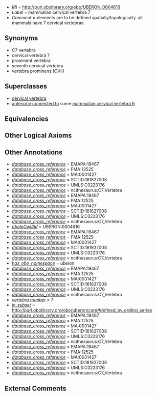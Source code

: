  * *IRI* = http://purl.obolibrary.org/obo/UBERON_0004616
 * *Label* = mammalian cervical vertebra 7
 * *Comment* = elements are to be defined spatially/topologically. all mammals have 7 cervical vertebrae

## Synonyms

 * C7 vertebra
 * cervical vertebra 7
 * prominent vertebra
 * seventh cervical vertebra
 * vertebra prominens (CVII)

## Superclasses

 * [cervical vertebra](../../UBERON/13/UBERON_0002413.md)
 * [anteriorly connected to](../../core#anteriorly/to/core#anteriorly_connected_to.md) some [mammalian cervical vertebra 6](../../UBERON/15/UBERON_0004615.md)

## Equivalencies


## Other Logical Axioms


## Other Annotations

 * *[database_cross_reference](../../ef/oboInOwl#hasDbXref.md)* = EMAPA:19467
 * *[database_cross_reference](../../ef/oboInOwl#hasDbXref.md)* = FMA:12525
 * *[database_cross_reference](../../ef/oboInOwl#hasDbXref.md)* = MA:0001427
 * *[database_cross_reference](../../ef/oboInOwl#hasDbXref.md)* = SCTID:181827008
 * *[database_cross_reference](../../ef/oboInOwl#hasDbXref.md)* = UMLS:C0223176
 * *[database_cross_reference](../../ef/oboInOwl#hasDbXref.md)* = ncithesaurus:C7_Vertebra
 * *[database_cross_reference](../../ef/oboInOwl#hasDbXref.md)* = EMAPA:19467
 * *[database_cross_reference](../../ef/oboInOwl#hasDbXref.md)* = FMA:12525
 * *[database_cross_reference](../../ef/oboInOwl#hasDbXref.md)* = MA:0001427
 * *[database_cross_reference](../../ef/oboInOwl#hasDbXref.md)* = SCTID:181827008
 * *[database_cross_reference](../../ef/oboInOwl#hasDbXref.md)* = UMLS:C0223176
 * *[database_cross_reference](../../ef/oboInOwl#hasDbXref.md)* = ncithesaurus:C7_Vertebra
 * *[oboInOwl#id](../../id/oboInOwl#id.md)* = UBERON:0004616
 * *[database_cross_reference](../../ef/oboInOwl#hasDbXref.md)* = EMAPA:19467
 * *[database_cross_reference](../../ef/oboInOwl#hasDbXref.md)* = FMA:12525
 * *[database_cross_reference](../../ef/oboInOwl#hasDbXref.md)* = MA:0001427
 * *[database_cross_reference](../../ef/oboInOwl#hasDbXref.md)* = SCTID:181827008
 * *[database_cross_reference](../../ef/oboInOwl#hasDbXref.md)* = UMLS:C0223176
 * *[database_cross_reference](../../ef/oboInOwl#hasDbXref.md)* = ncithesaurus:C7_Vertebra
 * *[has_obo_namespace](../../ce/oboInOwl#hasOBONamespace.md)* = uberon
 * *[database_cross_reference](../../ef/oboInOwl#hasDbXref.md)* = EMAPA:19467
 * *[database_cross_reference](../../ef/oboInOwl#hasDbXref.md)* = FMA:12525
 * *[database_cross_reference](../../ef/oboInOwl#hasDbXref.md)* = MA:0001427
 * *[database_cross_reference](../../ef/oboInOwl#hasDbXref.md)* = SCTID:181827008
 * *[database_cross_reference](../../ef/oboInOwl#hasDbXref.md)* = UMLS:C0223176
 * *[database_cross_reference](../../ef/oboInOwl#hasDbXref.md)* = ncithesaurus:C7_Vertebra
 * *[vertebra number](../../UBPROP/07/UBPROP_0000107.md)* = 7
 * *[in_subset](../../et/oboInOwl#inSubset.md)* = http://purl.obolibrary.org/obo/uberon/core#defined_by_ordinal_series
 * *[database_cross_reference](../../ef/oboInOwl#hasDbXref.md)* = EMAPA:19467
 * *[database_cross_reference](../../ef/oboInOwl#hasDbXref.md)* = FMA:12525
 * *[database_cross_reference](../../ef/oboInOwl#hasDbXref.md)* = MA:0001427
 * *[database_cross_reference](../../ef/oboInOwl#hasDbXref.md)* = SCTID:181827008
 * *[database_cross_reference](../../ef/oboInOwl#hasDbXref.md)* = UMLS:C0223176
 * *[database_cross_reference](../../ef/oboInOwl#hasDbXref.md)* = ncithesaurus:C7_Vertebra
 * *[database_cross_reference](../../ef/oboInOwl#hasDbXref.md)* = EMAPA:19467
 * *[database_cross_reference](../../ef/oboInOwl#hasDbXref.md)* = FMA:12525
 * *[database_cross_reference](../../ef/oboInOwl#hasDbXref.md)* = MA:0001427
 * *[database_cross_reference](../../ef/oboInOwl#hasDbXref.md)* = SCTID:181827008
 * *[database_cross_reference](../../ef/oboInOwl#hasDbXref.md)* = UMLS:C0223176
 * *[database_cross_reference](../../ef/oboInOwl#hasDbXref.md)* = ncithesaurus:C7_Vertebra

## External Comments

